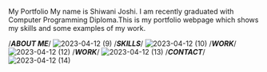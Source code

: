 My Portfolio
My name is Shiwani Joshi. I am recently graduated with Computer Programming Diploma.This is my portfolio webpage which shows my skills and some examples of my work.


/***ABOUT ME***/
![2023-04-12 (9)](https://user-images.githubusercontent.com/77797781/231604450-596b7f16-d017-4da0-a0e7-a19965aeddd1.png)
/***SKILLS***/
![2023-04-12 (10)](https://user-images.githubusercontent.com/77797781/231604458-83dbda85-106f-4c7a-bb2f-b1cc2e83b809.png)
/***WORK***/
![2023-04-12 (12)](https://user-images.githubusercontent.com/77797781/231604463-3cafedc6-9754-4f32-b002-3cba5820434d.png)
/***WORK***/
![2023-04-12 (13)](https://user-images.githubusercontent.com/77797781/231604468-6f016a50-9307-4329-8a57-2a586128f096.png)
/***CONTACT***/
![2023-04-12 (14)](https://user-images.githubusercontent.com/77797781/231604473-f41e5ea9-0a40-47fa-9d76-f931a01cbb57.png)

